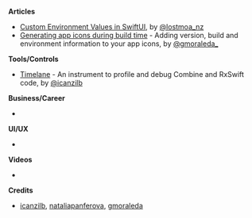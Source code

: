 
**Articles**

* [Custom Environment Values in SwiftUI](https://lostmoa.com/blog/CustomEnvironmentValuesInSwiftUI/), by [@lostmoa_nz](https://twitter.com/lostmoa_nz)
* [Generating app icons during build time](http://moraleda.info/blog/2020/02/25/xcode-generating-app-icons-during-build-time.html) - Adding version, build and environment information to your app icons, by [@gmoraleda_](https://twitter.com/gmoraleda_)

**Tools/Controls**

* [Timelane](http://timelane.tools) - An instrument to profile and debug Combine and RxSwift code, by [@icanzilb](https://twitter.com/icanzilb)


**Business/Career**

* 

**UI/UX**

* 

**Videos**

* 

**Credits**

* [icanzilb](https://github.com/icanzilb), [nataliapanferova](https://github.com/nataliapanferova), [gmoraleda](https://github.com/gmoraleda)


